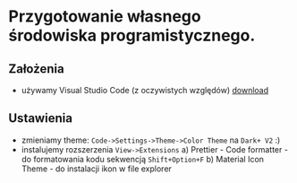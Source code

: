 # Przygotowanie własnego środowiska programistycznego.
## Założenia
- używamy Visual Studio Code (z oczywistych względów) [download](https://code.visualstudio.com/download)

## Ustawienia
- zmieniamy theme: `Code->Settings->Theme->Color Theme` na `Dark+ V2` :) 
- instalujemy rozszerzenia `View->Extensions`
a) Prettier - Code formatter - do formatowania kodu sekwencją `Shift+Option+F`
b) Material Icon Theme - do instalacji ikon w file explorer


